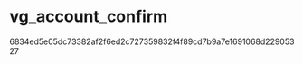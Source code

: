 vg_account_confirm
==================
6834ed5e05dc73382af2f6ed2c727359832f4f89cd7b9a7e1691068d22905327
